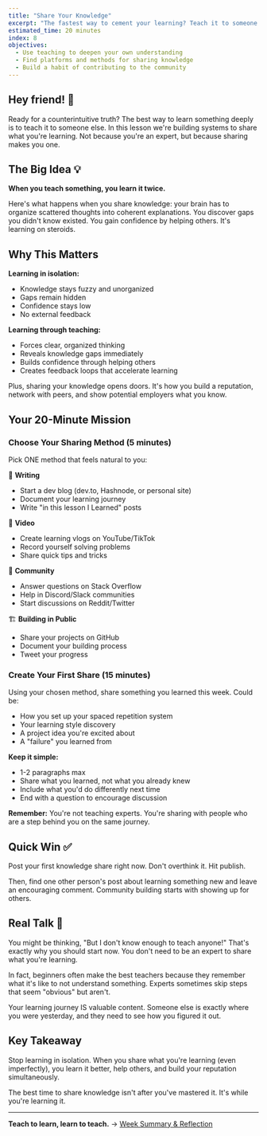 ```yaml
---
title: "Share Your Knowledge"
excerpt: "The fastest way to cement your learning? Teach it to someone else."
estimated_time: 20 minutes
index: 8
objectives:
  - Use teaching to deepen your own understanding
  - Find platforms and methods for sharing knowledge
  - Build a habit of contributing to the community
---
```


## Hey friend! 👋

Ready for a counterintuitive truth? The best way to learn something deeply is to teach it to someone else. In this lesson we're building systems to share what you're learning. Not because you're an expert, but because sharing makes you one.

## The Big Idea 💡

**When you teach something, you learn it twice.**

Here's what happens when you share knowledge: your brain has to organize scattered thoughts into coherent explanations. You discover gaps you didn't know existed. You gain confidence by helping others. It's learning on steroids.

## Why This Matters

**Learning in isolation:**

- Knowledge stays fuzzy and unorganized
- Gaps remain hidden
- Confidence stays low
- No external feedback

**Learning through teaching:**

- Forces clear, organized thinking
- Reveals knowledge gaps immediately
- Builds confidence through helping others
- Creates feedback loops that accelerate learning

Plus, sharing your knowledge opens doors. It's how you build a reputation, network with peers, and show potential employers what you know.

## Your 20-Minute Mission

### Choose Your Sharing Method (5 minutes)

Pick ONE method that feels natural to you:

📝 **Writing**

- Start a dev blog (dev.to, Hashnode, or personal site)
- Document your learning journey
- Write "in this lesson I Learned" posts

🎥 **Video**

- Create learning vlogs on YouTube/TikTok
- Record yourself solving problems
- Share quick tips and tricks

💬 **Community**

- Answer questions on Stack Overflow
- Help in Discord/Slack communities
- Start discussions on Reddit/Twitter

🏗️ **Building in Public**

- Share your projects on GitHub
- Document your building process
- Tweet your progress

### Create Your First Share (15 minutes)

Using your chosen method, share something you learned this week. Could be:

- How you set up your spaced repetition system
- Your learning style discovery
- A project idea you're excited about
- A "failure" you learned from

**Keep it simple:**

- 1-2 paragraphs max
- Share what you learned, not what you already knew
- Include what you'd do differently next time
- End with a question to encourage discussion

**Remember:** You're not teaching experts. You're sharing with people who are a step behind you on the same journey.

## Quick Win ✅

Post your first knowledge share right now. Don't overthink it. Hit publish.

Then, find one other person's post about learning something new and leave an encouraging comment. Community building starts with showing up for others.

## Real Talk 💬

You might be thinking, "But I don't know enough to teach anyone!" That's exactly why you should start now. You don't need to be an expert to share what you're learning.

In fact, beginners often make the best teachers because they remember what it's like to not understand something. Experts sometimes skip steps that seem "obvious" but aren't.

Your learning journey IS valuable content. Someone else is exactly where you were yesterday, and they need to see how you figured it out.

## Key Takeaway

Stop learning in isolation. When you share what you're learning (even imperfectly), you learn it better, help others, and build your reputation simultaneously.

The best time to share knowledge isn't after you've mastered it. It's while you're learning it.

---

**Teach to learn, learn to teach.** → [Week Summary & Reflection](./week-summary)
